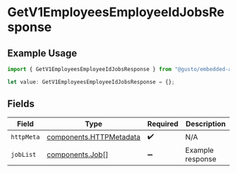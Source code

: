 # GetV1EmployeesEmployeeIdJobsResponse

## Example Usage

```typescript
import { GetV1EmployeesEmployeeIdJobsResponse } from "@gusto/embedded-api/models/operations/getv1employeesemployeeidjobs.js";

let value: GetV1EmployeesEmployeeIdJobsResponse = {};
```

## Fields

| Field                                                              | Type                                                               | Required                                                           | Description                                                        |
| ------------------------------------------------------------------ | ------------------------------------------------------------------ | ------------------------------------------------------------------ | ------------------------------------------------------------------ |
| `httpMeta`                                                         | [components.HTTPMetadata](../../models/components/httpmetadata.md) | :heavy_check_mark:                                                 | N/A                                                                |
| `jobList`                                                          | [components.Job](../../models/components/job.md)[]                 | :heavy_minus_sign:                                                 | Example response                                                   |